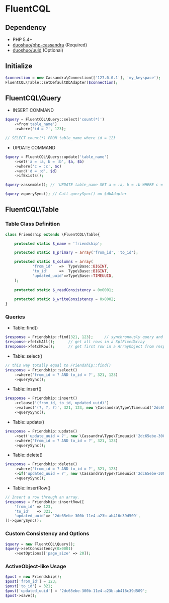 FluentCQL
=========

## Dependency

- PHP 5.4+
- [duoshuo/php-cassandra](https://github.com/duoshuo/php-cassandra) (Required)
- [duoshuo/uuid](https://github.com/duoshuo/uuid) (Optional)

## Initialize

```php
$connection = new Cassandra\Connection(['127.0.0.1'], 'my_keyspace');
FluentCQL\Table::setDefaultDbAdapter($connection);
```

## FluentCQL\Query

- INSERT COMMAND
```php
$query = FluentCQL\Query::select('count(*)')
	->from'table_name')
    ->where('id = ?', 123);

// SELECT count(*) FROM table_name where id = 123

```

- UPDATE COMMAND
```php
$query = FluentCQL\Query::update('table_name')
    ->set('a = :a, b = :b', $a, $b)
    ->where('c = :c', $c)
    ->and('d = :d', $d)
    ->ifExists();

$query->assemble(); // 'UPDATE table_name SET a = :a, b = :b WHERE c = :c AND d = :d'

$query->querySync(); // Call querySync() on $dbAdapter
```


## FluentCQL\Table

### Table Class Definition
```php
class Friendship extends \FluentCQL\Table{

	protected static $_name = 'friendship';

	protected static $_primary = array('from_id', 'to_id');

	protected static $_columns = array(
			'from_id'	=>	Type\Base::BIGINT,
			'to_id'		=>	Type\Base::BIGINT,
			'updated_uuid'=>Type\Base::TIMEUUID,
	);
	
	protected static $_readConsistency = 0x0001;
	
	protected static $_writeConsistency = 0x0002;
}
```

### Queries
* Table::find() 
```php
$response = Friendship::find(321, 123);		// synchronously query and get binary response 
$response->fetchAll();		// get all rows in a SplFixedArray
$response->fetchRow();		// get first row in a ArrayObject from response
```

* Table::select()
```php
// this way totally equal to Friendship::find()
$response = Friendship::select()
	->where('from_id = ? AND to_id = ?', 321, 123)
	->querySync();
```

* Table::insert()
```php
$response = Friendship::insert()
    ->clause('(from_id, to_id, updated_uuid)')
    ->values('(?, ?, ?)', 321, 123, new \Cassandra\Type\Timeuuid('2dc65ebe-300b-11e4-a23b-ab416c39d509'))
    ->querySync();
```

* Table::update()
```php
$response = Friendship::update()
	->set('update_uuid = ?', new \Cassandra\Type\Timeuuid('2dc65ebe-300b-11e4-a23b-ab416c39d509'))
    ->where('from_id = ? AND to_id = ?', 321, 123)
    ->querySync();
```

* Table::delete()
```php
$response = Friendship::delete()
    ->where('from_id = ? AND to_id = ?', 321, 123)
    ->if('updated_uuid = ?', new \Cassandra\Type\Timeuuid('2dc65ebe-300b-11e4-a23b-ab416c39d509'))
    ->querySync();
```

* Table::insertRow()
```php
// Insert a row through an array.
$response = Friendship::insertRow([
    'from_id' => 123,
    'to_id'   => 321,
    'updated_uuid'=> '2dc65ebe-300b-11e4-a23b-ab416c39d509',
])->querySync();
```

### Custom Consistency and Options
```php
$query = new FluentCQL\Query();
$query->setConsistency(0x0001)
	->setOptions(['page_size' => 20]);
```

### ActiveObject-like Usage
```php
$post = new Friendship(); 
$post['from_id'] = 123;
$post['to_id'] = 321;
$post['updated_uuid'] = '2dc65ebe-300b-11e4-a23b-ab416c39d509';
$post->save();
```
